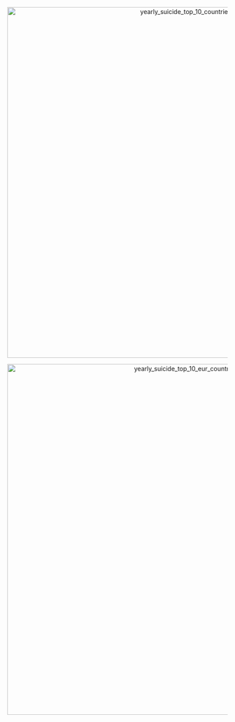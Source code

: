 <a href="https://plotly.com/~vszabolcs/1/?share_key=VxKvhBQkJhaG7gh6StammT" target="_blank" title="yearly_suicide_top_10_countries" style="display: block; text-align: center;"><img src="https://plotly.com/~vszabolcs/1.png?share_key=VxKvhBQkJhaG7gh6StammT" alt="yearly_suicide_top_10_countries" style="max-width: 100%;width: 800px;"  width="800" onerror="this.onerror=null;this.src='https://plotly.com/404.png';" /></a>
</div>

<div>
    <a href="https://plotly.com/~vszabolcs/3/?share_key=doiIHrKKAkcAy0TzZ0UIKm" target="_blank" title="yearly_suicide_top_10_eur_countries" style="display: block; text-align: center;"><img src="https://plotly.com/~vszabolcs/3.png?share_key=doiIHrKKAkcAy0TzZ0UIKm" alt="yearly_suicide_top_10_eur_countries" style="max-width: 100%;width: 800px;"  width="800" onerror="this.onerror=null;this.src='https://plotly.com/404.png';" /></a>


